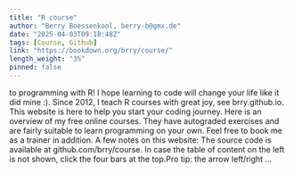 ```yaml
---
title: "R course"
author: "Berry Boessenkool, berry-b@gmx.de"
date: "2025-04-03T09:18:48Z"
tags: [Course, Github]
link: "https://bookdown.org/brry/course/"
length_weight: "3%"
pinned: false
---
```


to programming with R!
I hope learning to code will change your life like it did mine :). Since 2012, I teach R courses with great joy, see brry.github.io.
This website is here to help you start your coding journey. Here is an overview of my free online courses. They have autograded exercises and are fairly suitable to learn programming on your own. Feel free to book me as a trainer in addition. A few notes on this website:
The source code is available at github.com/brry/course.
In case the table of content on the left is not shown, click the four bars at the top.Pro tip: the arrow left/right ...
